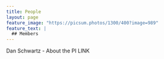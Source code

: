 ```yaml
---
title: People
layout: page
feature_image: "https://picsum.photos/1300/400?image=989"
feature_text: |
  ## Members
---
```



Dan Schwartz - About the PI LINK
